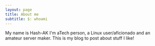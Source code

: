 ```yaml
---
layout: page
title: About me
subtitle: $: whoami
---
```


My name is Hash-AK
I'm aTech person, a Linux user/aficionado and an amateur server maker.
This is my blog to post about stuff I like!
